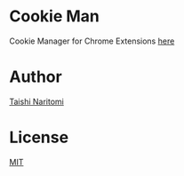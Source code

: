 # Cookie Man

Cookie Manager for Chrome Extensions
[here](https://chrome.google.com/webstore/detail/cookie-man/hocmdfhjbhdgbfbkknpnindlbhaalmbe)

# Author

[Taishi Naritomi](https://github.com/taishinaritomi)

# License

[MIT](https://github.com/taishinaritomi/cookie-man/blob/main/LICENSE)

